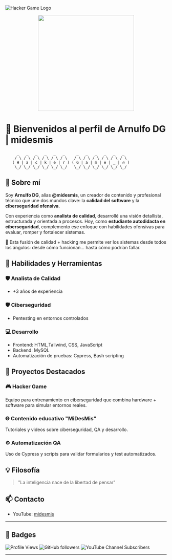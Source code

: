 ![Hacker Game Logo](https://user-images.githubusercontent.com/73097560/115834477-dbab4500-a447-11eb-908a-139a6edaec5c.gif)
<div align="center">
  <img src="https://yt3.googleusercontent.com/TMmFSY_kdKGwIl8JZxeNx9JK4XAV6XD_-4av1QQlVg_8HLwbHjRa6DvjG-xdtYsy0mZiWGHryqQ=w1138-fcrop64=1,00005a57ffffa5a8-k-c0xffffffff-no-nd-rj" width="300px">
</div>

# 👾 Bienvenidos al perfil de Arnulfo DG | midesmis

```
     _   _   _   _   _   _     _   _   _   _   _   _  
    / \ / \ / \ / \ / \ / \   / \ / \ / \ / \ / \ / \ 
   ( H | a | c | k | e | r ) ( G | a | m | e | _ | 🔥 )
    \_/ \_/ \_/ \_/ \_/ \_/   \_/ \_/ \_/ \_/ \_/ \_/ 
```

## 🧠 Sobre mí

Soy **Arnulfo DG**, alias **@midesmis**, un creador de contenido y profesional técnico que une dos mundos clave: la **calidad del software** y la **ciberseguridad ofensiva**. 

Con experiencia como **analista de calidad**, desarrollé una visión detallista, estructurada y orientada a procesos. Hoy, como **estudiante autodidacta en ciberseguridad**, complemento ese enfoque con habilidades ofensivas para evaluar, romper y fortalecer sistemas.

🧪 Esta fusión de calidad + hacking me permite ver los sistemas desde todos los ángulos: desde cómo funcionan... hasta cómo podrían fallar.

## 🚀 Habilidades y Herramientas
### 🛡️ Analista de Calidad
- +3 años de experiencia

### 🛡️ Ciberseguridad
- Pentesting en entornos controlados

### 💻 Desarrollo
- Frontend: HTML,Tailwind, CSS, JavaScript
- Backend: MySQL
- Automatización de pruebas: Cypress, Bash scripting

## 📌 Proyectos Destacados

### 🎮 Hacker Game
Equipo para entrenamiento en ciberseguridad que combina hardware + software para simular entornos reales.

### 🌐 Contenido educativo "MiDesMis"
Tutoriales y videos sobre ciberseguridad, QA y desarrollo.

### ⚙️ Automatización QA
Uso de Cypress y scripts para validar formularios y test automatizados.

## 💡 Filosofía
> "La inteligencia nace de la libertad de pensar"

## 📫 Contacto
- YouTube: [midesmis](https://youtube.com/@midesmis)

---

## 📛 Badges

![Profile Views](https://komarev.com/ghpvc/?username=Arnulfodg&label=Profile%20views&color=0e75b6&style=flat)
![GitHub followers](https://img.shields.io/github/followers/Arnulfodg?label=Follow&style=social)
![YouTube Channel Subscribers](https://img.shields.io/youtube/channel/subscribers/UCyourchannelid?style=social)

---
